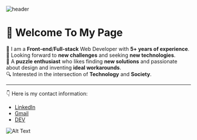![header](https://drive.google.com/uc?export=download&id=15Ji1DnMm0BuOcMt8KNk8Ic4paGRhVc4v)
# 👋 Welcome To My Page  

🧔  I am a **Front-end**/**Full-stack** Web Developer with **5+ years of experience**.  
🧠 Looking forward to **new challenges** and seeking **new technologies**.  
🚀 A **puzzle enthusiast** who likes finding **new solutions** and passionate about design and inventing **ideal workarounds**.  
🔍 Interested in the intersection of **Technology** and **Society**.  

------------
👇 Here is my contact information:
- [LinkedIn](https://www.linkedin.com/in/hoomantalakian/ "My LinkedIn Page")
- [Gmail](mailto:hooman.talakian@gmail.com "Email")
- [DEV](https://dev.to/hoomantalakian "DEV")

![Alt Text]([https://drive.google.com/uc?export=download&id=1iJSNlon5-RAOlDJJKgsWM2sTg11ODs1i](https://drive.google.com/uc?export=download&id=1xcyWBr3s0GsywllRVYSKf_rYQEs_l6wU))
